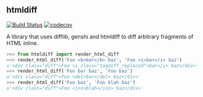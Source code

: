 htmldiff
--------

[![Build Status](https://travis-ci.org/mitsuhiko/htmldiff.svg?branch=master)](https://travis-ci.org/mitsuhiko/htmldiff)
[![codecov](https://codecov.io/gh/mitsuhiko/htmldiff/branch/master/graph/badge.svg)](https://codecov.io/gh/mitsuhiko/htmldiff)

A library that uses difflib, genshi and htmldiff to diff
arbitrary fragments of HTML inline.

```python
>>> from htmldiff import render_html_diff
>>> render_html_diff('Foo <b>bar</b> baz', 'Foo <i>bar</i> baz')
u'<div class="diff">Foo <i class="tagdiff_replaced">bar</i> baz</div>'
>>> render_html_diff('Foo bar baz', 'Foo baz')
u'<div class="diff">Foo <del>bar</del> baz</div>'
>>> render_html_diff('Foo baz', 'Foo blah baz')
u'<div class="diff">Foo <ins>blah</ins> baz</div>'
```
